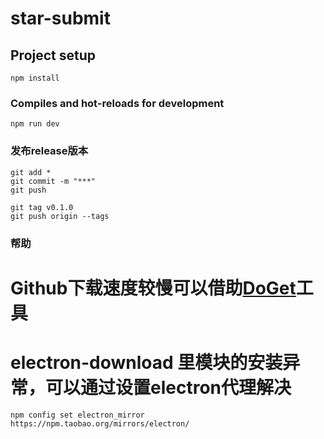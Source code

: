 # star-submit

## Project setup
```
npm install
```

### Compiles and hot-reloads for development
```
npm run dev
```

### 发布release版本
```
git add *
git commit -m "***"
git push

git tag v0.1.0
git push origin --tags
```

### 帮助
# Github下载速度较慢可以借助[DoGet](https://doget.nocsdn.com/#/)工具
# electron-download 里模块的安装异常，可以通过设置electron代理解决
```
npm config set electron_mirror https://npm.taobao.org/mirrors/electron/
```

